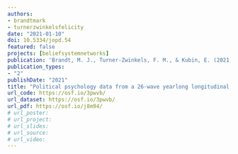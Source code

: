```yaml
---
authors:
- brandtmark
- turnerzwinkelsfelicity
date: "2021-01-10"
doi: 10.5334/jopd.54
featured: false
projects: [beliefsystemnetworks]
publication: 'Brandt, M. J., Turner-Zwinkels, F. M., & Kubin, E. (2021). Political psychology data from a 26-wave yearlong longitudinal study (2019-2020). *Journal of Open Psychology Data, 9*, 1-12'
publication_types:
- "2"
publishDate: "2021"
title: "Political psychology data from a 26-wave yearlong longitudinal study (2019-2020)"
url_code: https://osf.io/3pwvb/
url_dataset: https://osf.io/3pwvb/
url_pdf: https://osf.io/j8m94/
# url_poster:
# url_project:
# url_slides:
# url_source:
# url_video:
---
```

